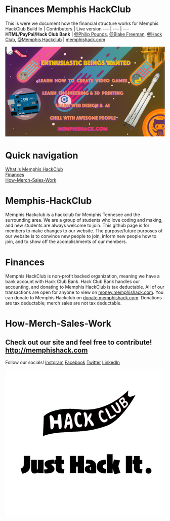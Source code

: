# Finances Memphis HackClub
This is were we document how the financial structure works for Memphis HackClub
Build In | Contributors | Live version
--- | --- | ---
**HTML/PayPal/Hack Club Bank** | [@Philip Pounds](https://github.com/philip-hub), [@Blake Freeman](https://github.com/MaybeDuck), [@Hack Club](https://github.com/hackclub/hackclub), [@Memphis Hackclub](https://github.com/Memphis-Hackclub) | [memphishack.com](http://memphishack.com)

![alt text](https://raw.githubusercontent.com/philip-hub/memphishackclubwebsite/main/images/enthusiasticbeingswanted.png)

# Quick navigation
[What is Memphis HackClub](#Memphis-Hackclub)  
[Finances](#Finances)  
[How-Merch-Sales-Work](#How-Merch-Sales-Work)  
 


# Memphis-HackClub

Memphis Hackclub is a hackclub for Memphis Tennesee and the surrounding area. We are a group of students who love coding and making, and new students are always welcome to join. This github page is for members to make changes to our website. The purpose/future purposes of our website is to convince new people to join, inform new people how to join, and to show off the acomplishments of our members.

# Finances
Memphis HackClub is non-profit backed organization, meaning we have a bank account with Hack Club Bank. Hack Club Bank handles our accounting, and donating to Memphis HackClub is tax deductable. All of our transactions are open for anyone to view on [money.memphishack.com](https://money.memphishack.com). You can donate to Memphis Hackclub on [donate.memphishack.com](https://donate.memphishack.com). Donations are tax deductable; merch sales are not tax deductable.

# How-Merch-Sales-Work

Check out our site and feel free to contribute!
http://memphishack.com
---
Follow our socials!
[Instgram](https://www.instagram.com/memphishackclub/)
[Facebook](https://www.facebook.com/groups/656997425191729)
[Twitter](https://twitter.com/MHackclub)
[LinkedIn](https://www.linkedin.com/company/memphis-hack-club/?viewAsMember=true)

![alt text](https://raw.githubusercontent.com/philip-hub/memphishackclubwebsite/main/images/justhackit.png)

